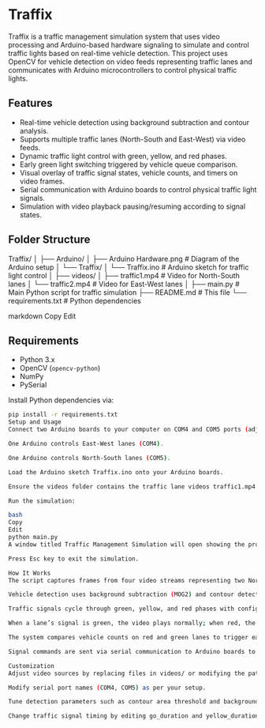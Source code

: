 # Traffix

Traffix is a traffic management simulation system that uses video processing and Arduino-based hardware signaling to simulate and control traffic lights based on real-time vehicle detection. This project uses OpenCV for vehicle detection on video feeds representing traffic lanes and communicates with Arduino microcontrollers to control physical traffic lights.

## Features

- Real-time vehicle detection using background subtraction and contour analysis.
- Supports multiple traffic lanes (North-South and East-West) via video feeds.
- Dynamic traffic light control with green, yellow, and red phases.
- Early green light switching triggered by vehicle queue comparison.
- Visual overlay of traffic signal states, vehicle counts, and timers on video frames.
- Serial communication with Arduino boards to control physical traffic light signals.
- Simulation with video playback pausing/resuming according to signal states.

## Folder Structure

Traffix/
│
├── Arduino/
│ ├── Arduino Hardware.png # Diagram of the Arduino setup
│ └── Traffix/
│ └── Traffix.ino # Arduino sketch for traffic light control
│
├── videos/
│ ├── traffic1.mp4 # Video for North-South lanes
│ └── traffic2.mp4 # Video for East-West lanes
│
├── main.py # Main Python script for traffic simulation
├── README.md # This file
└── requirements.txt # Python dependencies

markdown
Copy
Edit

## Requirements

- Python 3.x
- OpenCV (`opencv-python`)
- NumPy
- PySerial

Install Python dependencies via:

```bash
pip install -r requirements.txt
Setup and Usage
Connect two Arduino boards to your computer on COM4 and COM5 ports (adjust COM ports as needed in main.py):

One Arduino controls East-West lanes (COM4).

One Arduino controls North-South lanes (COM5).

Load the Arduino sketch Traffix.ino onto your Arduino boards.

Ensure the videos folder contains the traffic lane videos traffic1.mp4 and traffic2.mp4.

Run the simulation:

bash
Copy
Edit
python main.py
A window titled Traffic Management Simulation will open showing the processed video streams with overlays of signal status, vehicle counts, and timers.

Press Esc key to exit the simulation.

How It Works
The script captures frames from four video streams representing two North-South and two East-West lanes.

Vehicle detection uses background subtraction (MOG2) and contour detection to count vehicles.

Traffic signals cycle through green, yellow, and red phases with configurable durations (go_duration and yellow_duration).

When a lane’s signal is green, the video plays normally; when red, the video pauses to simulate stopped traffic.

The system compares vehicle counts on red and green lanes to trigger early green light switching to optimize traffic flow.

Signal commands are sent via serial communication to Arduino boards to control real-world traffic lights accordingly.

Customization
Adjust video sources by replacing files in videos/ or modifying the paths in main.py.

Modify serial port names (COM4, COM5) as per your setup.

Tune detection parameters such as contour area threshold and background subtractor settings.

Change traffic signal timing by editing go_duration and yellow_duration variables in the script.
